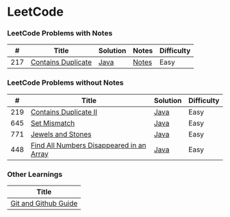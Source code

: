 
LeetCode
========

### LeetCode Problems with Notes

|  #  | Title | Solution | Notes | Difficulty |
| --- | ----- | -------- | ----- | ---------- |
| 217 | [Contains Duplicate](https://leetcode.com/problems/contains-duplicate/description/) | [Java](./Code/Java/0217-contains-duplicate.java) | [Notes](https://dev.to/_bhupeshk_/217-contains-duplicate-og5) | Easy |

### LeetCode Problems without Notes

|  #  | Title | Solution | Difficulty |
| --- | ----- | -------- | ---------- |
| 219 | [Contains Duplicate II](https://leetcode.com/problems/contains-duplicate-ii/description/) | [Java](./Code/Java/0219-contains-duplicate-2.java) | Easy |
| 645 | [Set Mismatch](https://leetcode.com/problems/set-mismatch/description/) | [Java](./Code/Java/0645-set-mismatch.java) | Easy |
| 771 | [Jewels and Stones](https://leetcode.com/problems/jewels-and-stones/description/) | [Java](./Code/Java/0771-jewels-and-stones.java) | Easy |
| 448 | [Find All Numbers Disappeared in an Array](https://leetcode.com/problems/find-all-numbers-disappeared-in-an-array/description/) | [Java](./Code/Java/0448-find-all-numbers-disappeared-in%20an-array.java) | Easy |

### Other Learnings

|               Title               |
|               -----               |
| [Git and Github Guide](https://dev.to/_bhupeshk_/git-and-github-guide-4gac) |


